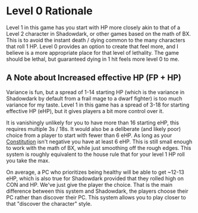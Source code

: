# Level 0 Rationale

Level 1 in this game has you start with HP more closely akin to that of a Level 2 character in Shadowdark, or other games based on the math of BX. This is to avoid the instant death / dying common to the many characters that roll 1 HP. Level 0 provides an option to create that feel more, and I believe is a more appropriate place for that level of lethality. The game should be lethal, but guaranteed dying in 1 hit feels more level 0 to me.

## A Note about Increased effective HP (FP + HP)

Variance is fun, but a spread of 1-14 starting HP (which is the variance in Shadowdark by default from a frail mage to a dwarf fighter) is too much variance for my taste. Level 1 in this game has a spread of 3-18 for starting effective HP (eHP), but it gives players a bit more control over it.

It is vanishingly unlikely for you to have more than 16 starting eHP, this requires multiple 3s / 18s. It would also be a deliberate (and likely poor) choice from a player to start with fewer than 6 eHP. As long as your [Constitution](../../../Player%20Characters/Chosen%20Statistics/Constitution.md) isn't negative you have at least 6 eHP. This is still small enough to work with the math of BX, while just smoothing off the rough edges. This system is roughly equivalent to the house rule that for your level 1 HP roll you take the max.

On average, a PC who prioritizes being healthy will be able to get ~12-13 eHP, which is also true for Shadowdark provided that they rolled high on CON and HP. We've just give the player the choice. That is the main difference between this system and Shadowdark, the players choose their PC rather than discover their PC. This system allows you to play closer to that "discover the character" style.

